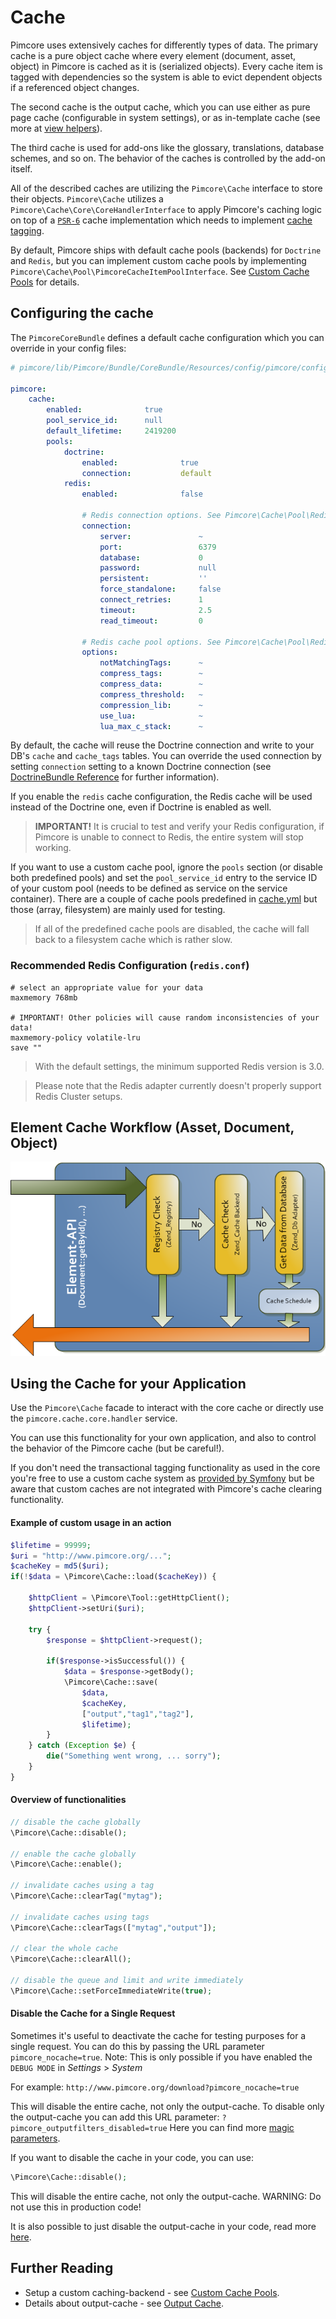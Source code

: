 # Cache

Pimcore uses extensively caches for differently types of data. The primary cache is a pure object 
cache where every element (document, asset, object) in Pimcore is cached as it is (serialized objects). 
Every cache item is tagged with dependencies so the system is able to evict dependent objects if 
a referenced object changes.

The second cache is the output cache, which you can use either as pure page cache (configurable 
in system settings), or as in-template cache (see more at [view helpers](../../02_MVC/02_Template/02_Templating_Helpers/README.md)).

The third cache is used for add-ons like the glossary, translations, database schemes, and so on. 
The behavior of the caches is controlled by the add-on itself.

All of the described caches are utilizing the `Pimcore\Cache` interface to store their objects. `Pimcore\Cache` utilizes
a `Pimcore\Cache\Core\CoreHandlerInterface` to apply Pimcore's caching logic on top of a [`PSR-6`](http://www.php-fig.org/psr/psr-6/)
cache implementation which needs to implement [cache tagging](https://github.com/php-cache/tag-interop).

By default, Pimcore ships with default cache pools (backends) for `Doctrine` and `Redis`, but you can implement custom
cache pools by implementing `Pimcore\Cache\Pool\PimcoreCacheItemPoolInterface`. See [Custom Cache Pools](./01_Custom_Cache_Pools.md)
for details.

## Configuring the cache

The `PimcoreCoreBundle` defines a default cache configuration which you can override in your config files:

```yaml
# pimcore/lib/Pimcore/Bundle/CoreBundle/Resources/config/pimcore/config.yml

pimcore:
    cache:
        enabled:              true
        pool_service_id:      null
        default_lifetime:     2419200
        pools:
            doctrine:
                enabled:              true
                connection:           default
            redis:
                enabled:              false

                # Redis connection options. See Pimcore\Cache\Pool\Redis\ConnectionFactory
                connection:
                    server:               ~
                    port:                 6379
                    database:             0
                    password:             null
                    persistent:           ''
                    force_standalone:     false
                    connect_retries:      1
                    timeout:              2.5
                    read_timeout:         0

                # Redis cache pool options. See Pimcore\Cache\Pool\Redis
                options:
                    notMatchingTags:      ~
                    compress_tags:        ~
                    compress_data:        ~
                    compress_threshold:   ~
                    compression_lib:      ~
                    use_lua:              ~
                    lua_max_c_stack:      ~
```

By default, the cache will reuse the Doctrine connection and write to your DB's `cache` and `cache_tags` tables. You can override
the used connection by setting `connection` setting to a known Doctrine connection (see
[DoctrineBundle Reference](http://symfony.com/doc/3.4/reference/configuration/doctrine.html#doctrine-dbal-configuration)
for further information).
 
If you enable the `redis` cache configuration, the Redis cache will be used instead of the Doctrine one, even if Doctrine
is enabled as well. 
> **IMPORTANT!** It is crucial to test and verify your Redis configuration, if Pimcore is unable to connect to Redis, the entire system will stop working.

If you want to use a custom cache pool, ignore the `pools` section (or disable both predefined pools) and set the `pool_service_id`
entry to the service ID of your custom pool (needs to be defined as service on the service container). There are a couple
of cache pools predefined in [cache.yml](https://github.com/pimcore/pimcore/blob/master/bundles/CoreBundle/Resources/config/cache.yml)
but those (array, filesystem) are mainly used for testing. 

> If all of the predefined cache pools are disabled, the cache will fall back to a filesystem cache which is rather slow.


### Recommended Redis Configuration (`redis.conf`)
```
# select an appropriate value for your data
maxmemory 768mb
                   
# IMPORTANT! Other policies will cause random inconsistencies of your data!
maxmemory-policy volatile-lru   
save ""
```

> With the default settings, the minimum supported Redis version is 3.0.

> Please note that the Redis adapter currently doesn't properly support Redis Cluster setups.


## Element Cache Workflow (Asset, Document, Object)

![Element Cache Workflow](../../img/pimcore-cache.png)


## Using the Cache for your Application

Use the `Pimcore\Cache` facade to interact with the core cache or directly use the `pimcore.cache.core.handler` service.

You can use this functionality for your own application, and also to control the behavior of the Pimcore cache (but be
careful!).

If you don't need the transactional tagging functionality as used in the core you're free to use a custom cache system as
[provided by Symfony](http://symfony.com/blog/new-in-symfony-3-1-cache-component) but be aware that custom caches are not 
integrated with Pimcore's cache clearing functionality.
 
#### Example of custom usage in an action
```php 
$lifetime = 99999;
$uri = "http://www.pimcore.org/...";
$cacheKey = md5($uri);
if(!$data = \Pimcore\Cache::load($cacheKey)) {
 
    $httpClient = \Pimcore\Tool::getHttpClient();
    $httpClient->setUri($uri);
 
    try {
        $response = $httpClient->request();
 
        if($response->isSuccessful()) {
            $data = $response->getBody();
            \Pimcore\Cache::save(
                $data,
                $cacheKey,
                ["output","tag1","tag2"],
                $lifetime);
        }
    } catch (Exception $e) {
        die("Something went wrong, ... sorry");
    }
}
```

#### Overview of functionalities
```php 
// disable the cache globally
\Pimcore\Cache::disable();
 
// enable the cache globally
\Pimcore\Cache::enable();
 
// invalidate caches using a tag
\Pimcore\Cache::clearTag("mytag");
 
// invalidate caches using tags
\Pimcore\Cache::clearTags(["mytag","output"]);
 
// clear the whole cache
\Pimcore\Cache::clearAll();
 
// disable the queue and limit and write immediately
\Pimcore\Cache::setForceImmediateWrite(true);
```

#### Disable the Cache for a Single Request
Sometimes it's useful to deactivate the cache for testing purposes for a single request. You 
can do this by passing the URL parameter `pimcore_nocache=true`. Note: This is only possible if you have 
enabled the `DEBUG MODE` in *Settings* > *System*

For example: `http://www.pimcore.org/download?pimcore_nocache=true` 

This will disable the entire cache, not only the output-cache. To disable only the output-cache 
you can add this URL parameter: `?pimcore_outputfilters_disabled=true`
Here you can find more [magic parameters](../15_Magic_Parameters.md).


If you want to disable the cache in your code, you can use: 
```php
\Pimcore\Cache::disable();
```

This will disable the entire cache, not only the output-cache. WARNING: Do not use this in production code!

It is also possible to just disable the output-cache in your code, read more [here](./03_Full_Page_Cache.md).


## Further Reading

* Setup a custom caching-backend - see [Custom Cache Pools](./01_Custom_Cache_Pools.md).
* Details about output-cache - see [Output Cache](./03_Full_Page_Cache.md).
